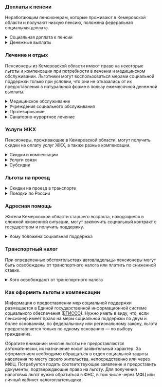 ### Доплаты к пенсии
Неработающим пенсионерам, которые проживают в Кемеровской области и получают низкую пенсию, положена федеральная социальная доплата.
<details>
<summary>Социальная доплата к пенсии</summary>
В Кемеровской области региональный прожиточный минимум пенсионера ниже общефедерального. В этом регионе неработающим пенсионерам с низким размером пенсии производится федеральная социальная доплата к пенсии до прожиточного минимума пенсионера (10 022 рубля в 2021 году).

Для назначения выплаты необходимо обращаться в территориальное отделение Пенсионного фонда по месту своего жительства. С 2022 года доплата будет назначаться автоматически — по данным ПФР.
</details>
<details>
<summary>Денежные выплаты</summary>
Если пенсионер относится к льготной категории, ему полагается ежемесячная денежная выплата (ЕДВ), которая регулярно индексируется.

В [Кемеровской](https://docs.cntd.ru/document/990304714) области ветеранам труда выплачивают ЕДВ в размере 420 рублей, пострадавшим от репрессий — 629 рублей, а реабилитированным — 733 рубля. Эта выплата полагается пенсионеру при условии, что он отказался от мер социальной поддержки в натуральной форме. Труженики тыла получают пенсию в размере 750 рублей, а при отказе от льгот в натуральной форме им также выплачивается ЕДВ в размере 629 рублей.
</details>

### Лечение и отдых
Пенсионеры из Кемеровской области имеют право на некоторые льготы и компенсации при потребности в лечении и медицинском обслуживании.
Льготники могут воспользоваться мерами социальной поддержки только при условии, что они не отказались от их предоставления в натуральной форме в пользу ежемесячной денежной выплаты.
<details>
<summary>Медицинское обслуживание</summary>
Ветераны труда и труженики тыла сохраняют право на обслуживание в поликлиниках и других медицинских учреждениях, к которым они были прикреплены в период работы до выхода на пенсию. Оказание медицинской помощи вне очереди полагается жертвам политических репрессий, ветеранам труда и труженикам.
</details>
<details>
<summary>Учреждения социального обслуживания</summary>
Внеочередной приём в дома-интернаты для престарелых и инвалидов, учреждения социального обслуживания предоставляется труженикам тыла, реабилитированным и пострадавшим от репрессий пенсионерам.
</details>
<details>
<summary>Протезирование</summary>
Бесплатное изготовление и ремонт зубных протезов полагается труженикам тыла и реабилитированным пенсионерам, а также ветеранам труда. Льгота не распространяется на расходы по оплате стоимости драгоценных металлов и металлокерамики. Труженики тыла, ветераны труда и реабилитированные пенсионеры Кемеровской области бесплатно обеспечиваются другими протезами и протезно-ортопедическими изделиями
</details>
<details>
<summary>Санаторно-курортное лечение</summary>
[Кемеровским](https://docs.cntd.ru/document/990304709) жертвам политических репрессий путёвки на санаторно-курортное лечение и отдых выдаются в первоочередном порядке.
</details>

### Услуги ЖКХ
Пенсионеры, проживающие в Кемеровской области, могут получить скидки на оплату услуг ЖКХ, а также разные компенсации. 
<details>
<summary>Скидки и компенсации</summary>
Одинокие неработающие пенсионеры по достижении 70 лет освобождаются от взносов на капремонт на 50%, а с 80-летнего возраста — полностью. Льгота распространяется также на граждан указанного возраста, семья которых состоит из неработающих граждан пенсионного возраста (мужчины — старше 60 лет, женщины — 55) и инвалидов I и II групп. Компенсация рассчитывается, исходя из установленного в регионе минимального взноса на капремонт за 1 кв. метр и размера стандарта нормативной площади жилого помещения.
</details>
<details>
<summary>Услуги связи</summary>
Кемеровские реабилитированные пенсионеры имеют право на первоочередную бесплатную установку телефона.

Кемеровским ветеранам труда, не отказавшимся от льгот в натуральной форме в пользу ЕДВ, [выплачивается](https://docs.cntd.ru/document/990304714) ежемесячно за пользование телефоном 120 рублей, ежегодно за пользование кабельным телевещанием — 60 рублей и за пользование радио — 100 рублей.
</details>
<details>
<summary>Субсидии</summary>
В [Кемеровской](https://docs.cntd.ru/document/570980093) области субсидия зависит от доходов пенсионера. При доходе до 1 прожиточного минимума субсидия оформляется при расходах на ЖКУ 5%, от 1 до 2 прожиточных минимумов доля расходов варьируется от 7 до 11%. Если доходы не превышают 3 прожиточных минимумов, субсидия оформляется при тратах от 13 до 15%, если превышают — траты должны быть больше 22%.
</details>

### Льготы на проезд
<details>
<summary>Скидки на проезд в транспорте</summary>
В [Кемеровской](https://docs.cntd.ru/document/990304714) области труженики тыла и ветераны труда имеют право бесплатного проезда городским пассажирским, автомобильным транспортом пригородного и междугороднего сообщения, а пригородным железнодорожным и водным транспортом — за 50% стоимости. Жертвы политических репрессий на указанных видах транспорта могут ездить [бесплатно](https://docs.cntd.ru/document/990304709). Льготы на проезд полагаются только тем пенсионерам, которые не отказались от их предоставления в натуральной форме в пользу денежной выплаты.
</details>
<details>
<summary>Поездки по России</summary>
[Кемеровским](https://docs.cntd.ru/document/990304709) реабилитированным пенсионерам один раз в год компенсируется стоимость поездки по территории России туда и обратно железнодорожным транспортом. При путешествии водным, воздушным или автомобильным транспортом вернут 50% затрат.
</details>

### Адресная помощь
Жители Кемеровской области старшего возраста, находящиеся в сложной жизненной ситуации, могут заключить социальный контракт с государством и получить поддержку.
<details>
<summary>Кому положена социальная поддержка</summary>
Пенсионерам, оказавшимся в трудной жизненной ситуации по не зависящим от них причинам или в связи со стихийным бедствием, экстремальной ситуацией, оказывается адресная помощь. Она предоставляется путём выплаты пособий либо в натуральной форме (обеспечение одеждой, обувью, лекарствами, организация лечения и ухода, проведение ремонта жилья или установка приборов учёта и пр.). С нуждающимися пенсионерами может быть заключён социальный контракт.
</details>

### Транспортный налог
При определенных обстоятельствах автовладельцы-пенсионеры могут быть освобождены от транспортного налога или платить по сниженной ставке. 
<details>
<summary>Кого освобождают от транспортного налога</summary>
В [Кемеровской](https://www.nalog.gov.ru/rn77/service/tax/d1106759/) области пенсионеры, инвалиды I и II групп, а также те, кто должен был уйти на пенсию по ранее действовавшему законодательству, освобождаются от налога на катер или моторную лодку до 100 л. с. Также они получают освобождение от налога, если его сумма равна или менее 1500 рублей, на одно из транспортных средств: легковой автомобиль мощностью до 200 л. с.; грузовой автомобиль до 150 л. с.; мотоцикл (мотороллер) до 50 л. с.; самоходные транспортные средства, машины и механизмы на пневматическом и гусеничном ходу до 100 л. с. Инвалиды III группы получают льготу при налоге до 800 рублей. Льгота предоставляется при условии, что у собственника или его супруга есть удостоверение на право управления соответствующим транспортным средством.
</details>

### Как оформить льготы и компенсации 
Информация о предоставлении мер социальной поддержки размещается в Единой государственной информационной системе социального обеспечения ([ЕГИССО](http://egisso.ru/site/client/#/)). Нужно иметь в виду, что, если пенсионер имеет право на меры социальной поддержки по двум и более основаниям, по федеральному или региональному закону, льгота предоставляется только по одному основанию — по выбору гражданина.

Обратите внимание: многие льготы не предоставляются автоматически, их назначение носит заявительный характер. За оформлением необходимо обращаться в отдел социальной защиты населения по месту своего жительства, непосредственно или через МФЦ. Потребуется подать соответствующее заявление и предоставить документы, подтверждающие право на льготу. Для получения налоговых льгот нужно обратиться в ФНС, в том числе через МФЦ или личный кабинет налогоплательщика.
